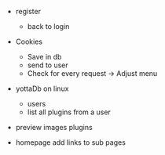 - register
    - back to login

- Cookies
    - Save in db
    - send to user
    - Check for every request -> Adjust menu
- yottaDb on linux
    - users
    - list all plugins from a user
- preview images plugins
- homepage add links to sub pages
